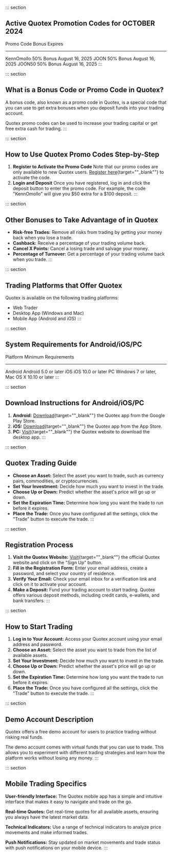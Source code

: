 ::: section
## Active Quotex Promotion Codes for OCTOBER 2024

  Promo Code   Bonus       Expires
  ------------ ----------- -----------------
  KennOmollo   50% Bonus   August 16, 2025
  JOON         50% Bonus   August 16, 2025
  JOON50       50% Bonus   August 16, 2025
:::

::: section
## What is a Bonus Code or Promo Code in Quotex?

A bonus code, also known as a promo code in Quotex, is a special code
that you can use to get extra bonuses when you deposit funds into your
trading account.

Quotex promo codes can be used to increase your trading capital or get
free extra cash for trading.
:::

::: section
## How to Use Quotex Promo Codes Step-by-Step

1.  **Register to Activate the Promo Code** Note that our promo codes
    are only available to new Quotex users. [Register
    here](\%22https://traff.sbs/brokerqxsignup.use\%22){target=""_blank""}
    to activate the code.
2.  **Login and Deposit** Once you have registered, log in and click the
    deposit button to enter the promo code. For example, the code
    "KennOmollo" will give you \$50 extra for a \$100 deposit.
:::

::: section
## Other Bonuses to Take Advantage of in Quotex

-   **Risk-free Trades:** Remove all risks from trading by getting your
    money back when you lose a trade.
-   **Cashback:** Receive a percentage of your trading volume back.
-   **Cancel X Points:** Cancel a losing trade and salvage your money.
-   **Percentage of Turnover:** Get a percentage of your trading volume
    back when you trade.
:::

::: section
## Trading Platforms that Offer Quotex

Quotex is available on the following trading platforms:

-   Web Trader
-   Desktop App (Windows and Mac)
-   Mobile App (Android and iOS)
:::

::: section
## System Requirements for Android/iOS/PC

  Platform   Minimum Requirements
  ---------- ---------------------------------------------
  Android    Android 5.0 or later
  iOS        iOS 10.0 or later
  PC         Windows 7 or later, Mac OS X 10.10 or later
:::

::: section
## Download Instructions for Android/iOS/PC

1.  **Android:**
    [Download](\%22https://play.google.com/store/apps/details?id=com.quotex.android&hl=en&gl=US\%22){target=""_blank""}
    the Quotex app from the Google Play Store.
2.  **iOS:**
    [Download](\%22https://apps.apple.com/us/app/quotex-online-trading-platform/id1534631970\%22){target=""_blank""}
    the Quotex app from the App Store.
3.  **PC:**
    [Visit](\%22https://quotex.io/en\%22){target=""_blank""} the
    Quotex website to download the desktop app.
:::

::: section
## Quotex Trading Guide

-   **Choose an Asset:** Select the asset you want to trade, such as
    currency pairs, commodities, or cryptocurrencies.
-   **Set Your Investment:** Decide how much you want to invest in the
    trade.
-   **Choose Up or Down:** Predict whether the asset\'s price will go up
    or down.
-   **Set the Expiration Time:** Determine how long you want the trade
    to run before it expires.
-   **Place the Trade:** Once you have configured all the settings,
    click the "Trade" button to execute the trade.
:::

::: section
## Registration Process

1.  **Visit the Quotex Website:**
    [Visit](\%22https://quotex.io/en\%22){target=""_blank""} the
    official Quotex website and click on the "Sign Up" button.
2.  **Fill in the Registration Form:** Enter your email address, create
    a password, and select your country of residence.
3.  **Verify Your Email:** Check your email inbox for a verification
    link and click on it to activate your account.
4.  **Make a Deposit:** Fund your trading account to start trading.
    Quotex offers various deposit methods, including credit cards,
    e-wallets, and bank transfers.
:::

::: section
## How to Start Trading

1.  **Log in to Your Account:** Access your Quotex account using your
    email address and password.
2.  **Choose an Asset:** Select the asset you want to trade from the
    list of available assets.
3.  **Set Your Investment:** Decide how much you want to invest in the
    trade.
4.  **Choose Up or Down:** Predict whether the asset\'s price will go up
    or down.
5.  **Set the Expiration Time:** Determine how long you want the trade
    to run before it expires.
6.  **Place the Trade:** Once you have configured all the settings,
    click the "Trade" button to execute the trade.
:::

::: section
## Demo Account Description

Quotex offers a free demo account for users to practice trading without
risking real funds.

The demo account comes with virtual funds that you can use to trade.
This allows you to experiment with different trading strategies and
learn how the platform works without losing any money.
:::

::: section
## Mobile Trading Specifics

**User-friendly Interface:** The Quotex mobile app has a simple and
intuitive interface that makes it easy to navigate and trade on the go.

**Real-time Quotes:** Get real-time quotes for all available assets,
ensuring you always have the latest market data.

**Technical Indicators:** Use a range of technical indicators to analyze
price movements and make informed trades.

**Push Notifications:** Stay updated on market movements and trade
status with push notifications on your mobile device.
:::

